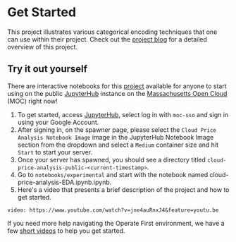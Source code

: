 # Get Started

This project illustrates various categorical encoding techniques that one can use within their project. Check out the [project blog](../blog.md) for a detailed overview of this project.

## Try it out yourself

There are interactive notebooks for this [project](https://github.com/aicoe-aiops/cloud-price-analysis-public) available for anyone to start using on the public [JupyterHub](https://jupyterhub-opf-jupyterhub.apps.zero.massopen.cloud/hub/login) instance on the [Massachusetts Open Cloud](https://massopen.cloud/) (MOC) right now!

1. To get started, access [JupyterHub](https://jupyterhub-opf-jupyterhub.apps.zero.massopen.cloud/), select log in with `moc-sso` and sign in using your Google Account.
2. After signing in, on the spawner page, please select the `Cloud Price Analysis Notebook Image` image in the JupyterHub Notebook Image section from the dropdown and select a `Medium` container size and hit `Start` to start your server.
3. Once your server has spawned, you should see a directory titled `cloud-price-analysis-public-<current-timestamp>`.
4. Go to `notebooks/experimental` and start with the notebook named cloud-price-analysis-EDA.ipynb.ipynb.
5. Here's a video that presents a brief description of the project and how to get started.

`video: https://www.youtube.com/watch?v=jne4auRnxJ4&feature=youtu.be`

If you need more help navigating the Operate First environment, we have a few [short videos](https://www.youtube.com/playlist?list=PL8VBRDTElCWpneB4dBu4u1kHElZVWfAwW) to help you get started.
